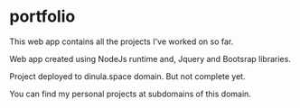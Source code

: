 # portfolio
This web app contains all the projects I've worked on so far.

Web app created using NodeJs runtime and, Jquery and Bootsrap libraries.

Project deployed to dinula.space domain. But not complete yet.

You can find my personal projects at subdomains of this domain.
